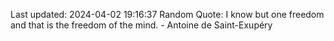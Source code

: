 Last updated: 2024-04-02 19:16:37
Random Quote: I know but one freedom and that is the freedom of the mind. - Antoine de Saint-Exupéry